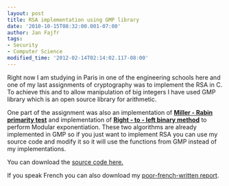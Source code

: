 ```yaml
---
layout: post
title: RSA implementation using GMP library
date: '2010-10-15T08:32:00.001-07:00'
author: Jan Fajfr
tags:
- Security
- Computer Science
modified_time: '2012-02-14T02:14:02.117-08:00'
---
```

Right now I am studying in Paris in one of the engineering schools here and one of my last assignments of cryptography was to implement the RSA in C. To achieve this and to allow manipulation of big integers I have used GMP library which is an open source library for arithmetic.

One part of the assignment was also an implementation of [**Miller - Rabin primarity test**](http://en.wikipedia.org/wiki/Miller%E2%80%93Rabin_primality_test) and implementation of [**Right - to - left binary method**](http://en.wikipedia.org/wiki/Modular_exponentiation) to perform Modular exponentiation. These two algorithms are already implemented in GMP so if you just want to implement RSA you can use my source code and modify it so it will use the functions from GMP instead of my implementations.

You can download the [source code here.](http://www.super6.cz/downloads/blog/crypto/tp4.zip)

If you speak French you can also download my [poor-french-written report](http://www.super6.cz/downloads/blog/crypto/report.pdf).
